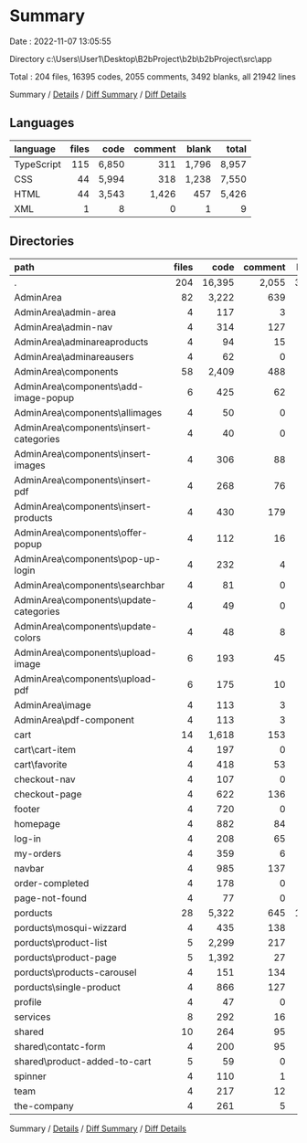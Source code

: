 # Summary

Date : 2022-11-07 13:05:55

Directory c:\\Users\\User1\\Desktop\\B2bProject\\b2b\\b2bProject\\src\\app

Total : 204 files,  16395 codes, 2055 comments, 3492 blanks, all 21942 lines

Summary / [Details](details.md) / [Diff Summary](diff.md) / [Diff Details](diff-details.md)

## Languages
| language | files | code | comment | blank | total |
| :--- | ---: | ---: | ---: | ---: | ---: |
| TypeScript | 115 | 6,850 | 311 | 1,796 | 8,957 |
| CSS | 44 | 5,994 | 318 | 1,238 | 7,550 |
| HTML | 44 | 3,543 | 1,426 | 457 | 5,426 |
| XML | 1 | 8 | 0 | 1 | 9 |

## Directories
| path | files | code | comment | blank | total |
| :--- | ---: | ---: | ---: | ---: | ---: |
| . | 204 | 16,395 | 2,055 | 3,492 | 21,942 |
| AdminArea | 82 | 3,222 | 639 | 716 | 4,577 |
| AdminArea\\admin-area | 4 | 117 | 3 | 17 | 137 |
| AdminArea\\admin-nav | 4 | 314 | 127 | 69 | 510 |
| AdminArea\\adminareaproducts | 4 | 94 | 15 | 25 | 134 |
| AdminArea\\adminareausers | 4 | 62 | 0 | 17 | 79 |
| AdminArea\\components | 58 | 2,409 | 488 | 536 | 3,433 |
| AdminArea\\components\\add-image-popup | 6 | 425 | 62 | 100 | 587 |
| AdminArea\\components\\allimages | 4 | 50 | 0 | 19 | 69 |
| AdminArea\\components\\insert-categories | 4 | 40 | 0 | 13 | 53 |
| AdminArea\\components\\insert-images | 4 | 306 | 88 | 55 | 449 |
| AdminArea\\components\\insert-pdf | 4 | 268 | 76 | 49 | 393 |
| AdminArea\\components\\insert-products | 4 | 430 | 179 | 88 | 697 |
| AdminArea\\components\\offer-popup | 4 | 112 | 16 | 26 | 154 |
| AdminArea\\components\\pop-up-login | 4 | 232 | 4 | 30 | 266 |
| AdminArea\\components\\searchbar | 4 | 81 | 0 | 23 | 104 |
| AdminArea\\components\\update-categories | 4 | 49 | 0 | 14 | 63 |
| AdminArea\\components\\update-colors | 4 | 48 | 8 | 15 | 71 |
| AdminArea\\components\\upload-image | 6 | 193 | 45 | 56 | 294 |
| AdminArea\\components\\upload-pdf | 6 | 175 | 10 | 48 | 233 |
| AdminArea\\image | 4 | 113 | 3 | 26 | 142 |
| AdminArea\\pdf-component | 4 | 113 | 3 | 26 | 142 |
| cart | 14 | 1,618 | 153 | 365 | 2,136 |
| cart\\cart-item | 4 | 197 | 0 | 47 | 244 |
| cart\\favorite | 4 | 418 | 53 | 55 | 526 |
| checkout-nav | 4 | 107 | 0 | 24 | 131 |
| checkout-page | 4 | 622 | 136 | 129 | 887 |
| footer | 4 | 720 | 0 | 36 | 756 |
| homepage | 4 | 882 | 84 | 242 | 1,208 |
| log-in | 4 | 208 | 65 | 66 | 339 |
| my-orders | 4 | 359 | 6 | 68 | 433 |
| navbar | 4 | 985 | 137 | 239 | 1,361 |
| order-completed | 4 | 178 | 0 | 31 | 209 |
| page-not-found | 4 | 77 | 0 | 21 | 98 |
| porducts | 28 | 5,322 | 645 | 1,071 | 7,038 |
| porducts\\mosqui-wizzard | 4 | 435 | 138 | 83 | 656 |
| porducts\\product-list | 5 | 2,299 | 217 | 490 | 3,006 |
| porducts\\product-page | 5 | 1,392 | 27 | 191 | 1,610 |
| porducts\\products-carousel | 4 | 151 | 134 | 30 | 315 |
| porducts\\single-product | 4 | 866 | 127 | 203 | 1,196 |
| profile | 4 | 47 | 0 | 15 | 62 |
| services | 8 | 292 | 16 | 87 | 395 |
| shared | 10 | 264 | 95 | 48 | 407 |
| shared\\contatc-form | 4 | 200 | 95 | 31 | 326 |
| shared\\product-added-to-cart | 5 | 59 | 0 | 16 | 75 |
| spinner | 4 | 110 | 1 | 13 | 124 |
| team | 4 | 217 | 12 | 35 | 264 |
| the-company | 4 | 261 | 5 | 62 | 328 |

Summary / [Details](details.md) / [Diff Summary](diff.md) / [Diff Details](diff-details.md)